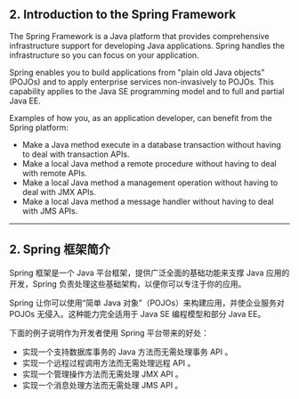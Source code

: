## 2. Introduction to the Spring Framework

The Spring Framework is a Java platform that provides comprehensive infrastructure support for developing Java applications. Spring handles the infrastructure so you can focus on your application.

Spring enables you to build applications from "plain old Java objects" \(POJOs\) and to apply enterprise services non-invasively to POJOs. This capability applies to the Java SE programming model and to full and partial Java EE.

Examples of how you, as an application developer, can benefit from the Spring platform:

* Make a Java method execute in a database transaction without having to deal with transaction APIs.
* Make a local Java method a remote procedure without having to deal with remote APIs.
* Make a local Java method a management operation without having to deal with JMX APIs.
* Make a local Java method a message handler without having to deal with JMS APIs.

---

## 2. Spring 框架简介

Spring 框架是一个 Java 平台框架，提供广泛全面的基础功能来支撑 Java 应用的开发，Spring 负责处理这些基础架构，以便你可以专注于你的应用。

Spring 让你可以使用“简单 Java 对象”（POJOs）来构建应用，并使企业服务对 POJOs 无侵入。这种能力完全适用于 Java SE 编程模型和部分 Java EE。

下面的例子说明作为开发者使用 Spring 平台带来的好处：

* 实现一个支持数据库事务的 Java 方法而无需处理事务 API 。
* 实现一个远程过程调用方法而无需处理远程 API 。
* 实现一个管理操作方法而无需处理 JMX API 。
* 实现一个消息处理方法而无需处理 JMS API 。